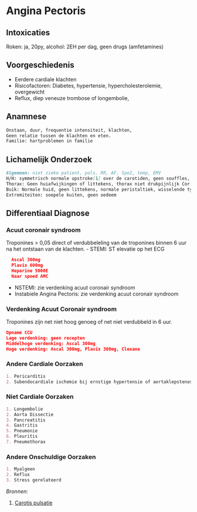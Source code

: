 Angina Pectoris
===============

Intoxicaties
------------

Roken: ja, 20py, alcohol: 2EH per dag, geen drugs (amfetamines)

Voorgeschiedenis
----------------

-	Eerdere cardiale klachten
-	Risicofactoren: Diabetes, hypertensie, hypercholesterolemie, overgewicht
-	Reflux, diep veneuze trombose of longembolie,

Anamnese
--------

```md
Onstaan, duur, frequentie intensiteit, klachten,
Geen relatie tussen de klachten en eten.
Familie: hartproblemen in familie
```

Lichamelijk Onderzoek
---------------------

```md
Algemeen: niet zieke patient, pols, RR, AF, Spo2, temp, EMV
H/H: symmetrisch normale upstroke[1] over de carotiden, geen souffles, normale CVD (geschat), schildklier palpatoir niet vergroot
Thorax: Geen huiafwijkingen of littekens, thorax niet drukpijnlijk Cor: S1 S2, geen souffles, regulair Longen: NAG, geen bijgeluiden
Buik: Normale huid, geen littekens, normale peristaltiek, wisselende tympanie, soepele buik, lever en milt palpatoir niet vergroot, geen defense, geen slagpijn in de nierloges, aorta abdominalis pulsaties voelbaar???
Extremiteiten: soepele kuiten, geen oedeem
```

Differentiaal Diagnose
----------------------

### Acuut coronair syndroom

Troponines > 0,05 direct of verdubbeleling van de troponines binnen 6 uur na het ontstaan van de klachten. - STEMI: ST elevatie op het ECG

```json
  Ascal 300mg
  Plavix 600mg
  Heparine 5000E
  Naar spoed AMC
```

-	NSTEMI: zie verdenking acuut coronair syndroom
-	Instabiele Angina Pectoris: zie verdenking acuut coronair syndroom

### Verdenking Acuut Coronair syndroom

Troponines zijn net niet hoog genoeg of net niet verdubbeld in 6 uur.

```json
Opname CCU
Lage verdenking: geen recepten
Middelhoge verdenking: Ascal 300mg
Hoge verdenking: Ascal 300mg, Plavix 300mg, Clexane
```

### Andere Cardiale Oorzaken

```md
1. Pericarditis
2. Subendocardiale ischemie bij ernstige hypertensie of aortaklepstenose
```

### Niet Cardiale Oorzaken

```md
1. Longembolie
2. Aorta Dissectie
3. Pancreatitis
4. Gastritis
5. Pneumonie
6. Pleuritis
7. Pneumothorax
```

### Andere Onschuldige Oorzaken

```md
1. Myalgeen
2. Reflux
3. Stress gerelateerd
```

*Bronnen:*

1.	[Carotis pulsatie](Fysiologie/carotis-pulsatie.md)

